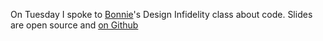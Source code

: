 <!-- slug: 2017/03/18/8 -->
<!-- published: 2017-03-18T03:23:41.909Z -->

On Tuesday I spoke to [Bonnie](https://twitter.com/Double_Days)'s Design Infidelity class about code. Slides are open source and [on Github](https://sesh.github.io/boncls/)